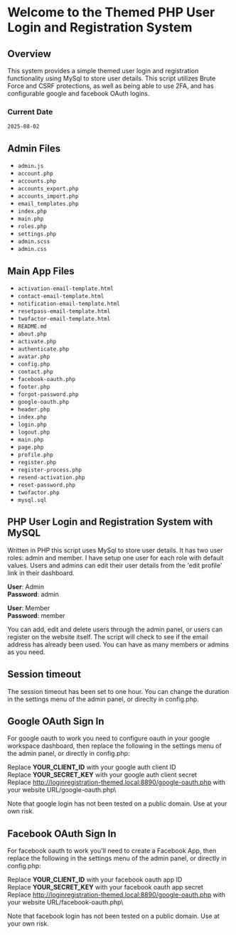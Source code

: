 # Welcome to the Themed PHP User Login and Registration System
## Overview

This system provides a simple themed user login and registration functionality using MySql to store user details.
This script utilizes Brute Force and CSRF protections, as well as being able to use 2FA, and has configurable google and facebook
OAuth logins.

### Current Date
`2025-08-02`

## Admin Files
- `admin.js`
- `account.php`
- `accounts.php`
- `accounts_export.php`
- `accounts_import.php`
- `email_templates.php`
- `index.php`
- `main.php`
- `roles.php`
- `settings.php`
- `admin.scss`
- `admin.css`

## Main App Files
- `activation-email-template.html`
- `contact-email-template.html`
- `notification-email-template.html`
- `resetpass-email-template.html`
- `twofactor-email-template.html`
- `README.md`
- `about.php`
- `activate.php`
- `authenticate.php`
- `avatar.php`
- `config.php`
- `contact.php`
- `facebook-oauth.php`
- `footer.php`
- `forgot-password.php`
- `google-oauth.php`
- `header.php`
- `index.php`
- `login.php`
- `logout.php`
- `main.php`
- `page.php`
- `profile.php`
- `register.php`
- `register-process.php`
- `resend-activation.php`
- `reset-password.php`
- `twofactor.php`
- `mysql.sql`

## PHP User Login and Registration System with MySQL

Written in PHP this script uses MySql to store user details. It has two user roles: admin and member.
I have setup one user for each role with default values. Users and admins can edit their user 
details from the 'edit profile' link in their dashboard.

**User**: Admin\
**Password**: admin

**User**: Member\
**Password**: member

You can add, edit and delete users through the admin panel, or users can register on the website itself.
The script will check to see if the email address has already been used. You can have as many members or admins as you need.

## Session timeout
The session timeout has been set to one hour. You can change the duration in the settings menu of the admin panel, or direclty in config.php.

## Google OAuth Sign In
For google oauth to work you need to configure oauth in your google workspace dashboard, then replace the following in the settings menu of the admin panel, or directly in config.php:

Replace **YOUR_CLIENT_ID** with your google auth client ID\
Replace **YOUR_SECRET_KEY** with your google auth client secret\
Replace http://loginregistration-themed.local:8890/google-oauth.php with your website URL/google-oauth.php\

Note that google login has not been tested on a public domain. Use at your own risk.

## Facebook OAuth Sign In
For facebook oauth to work you'll need to create a Facebook App, then replace the following in the settings menu of the admin panel, or directly in config.php:

Replace **YOUR_CLIENT_ID** with your facebook oauth app ID\
Replace **YOUR_SECRET_KEY** with your facebook oauth app secret\
Replace http://loginregistration-themed.local:8890/google-oauth.php with your website URL/facebook-oauth.php\

Note that facebook login has not been tested on a public domain. Use at your own risk.
